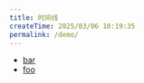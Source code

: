 ```yaml
---
title: 时间线
createTime: 2025/03/06 10:19:35
permalink: /demo/
---
```


- [bar](./bar.md)
- [foo](./foo.md)
